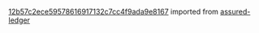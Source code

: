 [12b57c2ece59578616917132c7cc4f9ada9e8167](https://github.com/insolar/assured-ledger/commit/12b57c2ece59578616917132c7cc4f9ada9e8167) imported from [assured-ledger](https://github.com/insolar/assured-ledger)
